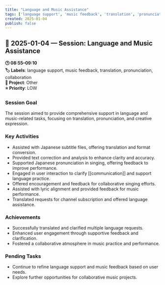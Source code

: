 ```yaml
---
title: "Language and Music Assistance"
tags: ['language support', 'music feedback', 'translation', 'pronunciation', 'collaboration']
created: 2025-01-04
publish: false
---
```


## 📅 2025-01-04 — Session: Language and Music Assistance

**🕒 08:55–09:10**  
**🏷️ Labels**: language support, music feedback, translation, pronunciation, collaboration  
**📂 Project**: Other  
**⭐ Priority**: LOW  


### Session Goal
The session aimed to provide comprehensive support in language and music-related tasks, focusing on translation, pronunciation, and creative expression.

### Key Activities
- Assisted with Japanese subtitle files, offering translation and format conversion.
- Provided text correction and analysis to enhance clarity and accuracy.
- Supported Japanese pronunciation in singing, offering feedback to improve performance.
- Engaged in user interaction to clarify [[communication]] and support language practice.
- Offered encouragement and feedback for collaborative singing efforts.
- Assisted with lyric alignment and provided feedback for music performance.
- Translated requests for channel subscription and offered language assistance.

### Achievements
- Successfully translated and clarified multiple language requests.
- Enhanced user engagement through supportive feedback and clarification.
- Fostered a collaborative atmosphere in music practice and performance.

### Pending Tasks
- Continue to refine language support and music feedback based on user needs.
- Explore further opportunities for collaborative music projects.
